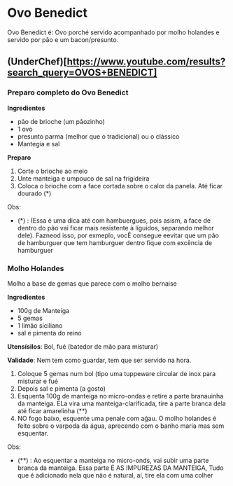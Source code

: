 # Ovo Benedict

Ovo Benedict é: Ovo porché servido acompanhado por molho holandes e servido por pão e um bacon/presunto.

## (UnderChef)[https://www.youtube.com/results?search_query=OVOS+BENEDICT]

### Preparo completo do Ovo Benedict

**Ingredientes**
+ pão de brioche (um pâozinho)
+ 1 ovo
+ presunto parma (melhor que o tradicional) ou o clássico
+ Mantegia e sal

**Preparo**
1. Corte o brioche ao meio
2. Unte manteiga  e umpouco de sal na frigideira
3. Coloca o brioche com a face cortada sobre o calor da panela. Até ficar dourado (*)

Obs:
+ (*) : (Essa é uma dica até com hambuergues, pois asism, a face de dentro do pâo vai ficar mais resistente à líguidos, separando melhor dele). Fazneod isso, por exmeplo, vocÊ consegue eevitar que um pâo de hamburguer que tem hamburguer dentro fique com excência de hamburguer


### Molho Holandes

Molho a base de gemas que parece com o molho bernaise

**Ingredientes**
+ 100g de Manteiga
+ 5 gemas
+ 1 limão siciliano
+ sal e pimenta do reino

**Utensísilos**: Bol, fué (batedor de mão para misturar)

**Validade**: Nem tem como guardar, tem que ser servido na hora.

1. Coloque 5 gemas num bol (tipo uma tuppeware circular de inox para misturar e fué
2. Depois sal e pimenta (a gosto)
3. Esquenta 100g de manteiga no micro-ondas e retire a parte branauinha da manteiga. ELa vira uma manteiga-clarificada, tire a parte branca dela até ficar amarelinha (**)
4. NO fogo baixo, esquente uma penale com aǵau. O molho holandes é feito sobre o varpoda da água, aprecendo com o banho maria mas sem esquentar. 

Obs:
+ (**) : Ao esquentar a manteiga no micro-onds, vai subir uma parte branca da manteiga. Essa parte É AS IMPUREZAS DA MANTEIGA, Tudo que é adicionado nela que nâo é natural, aí, tire ela com uma colher
